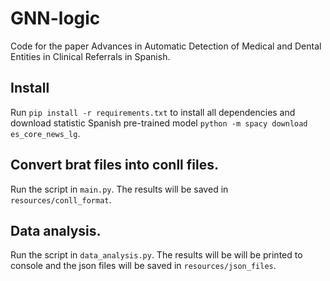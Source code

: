 # GNN-logic

Code for the paper Advances in Automatic Detection of Medical and Dental Entities in Clinical Referrals in Spanish.

## Install

Run `pip install -r requirements.txt` to install all dependencies and download statistic Spanish pre-trained
model `python -m spacy download es_core_news_lg`.

## Convert brat files into conll files.

Run the script in `main.py`. The results will be saved in `resources/conll_format`. 

## Data analysis.

Run the script in `data_analysis.py`. The results will be will be printed to console and the json files will be saved in `resources/json_files`. 


